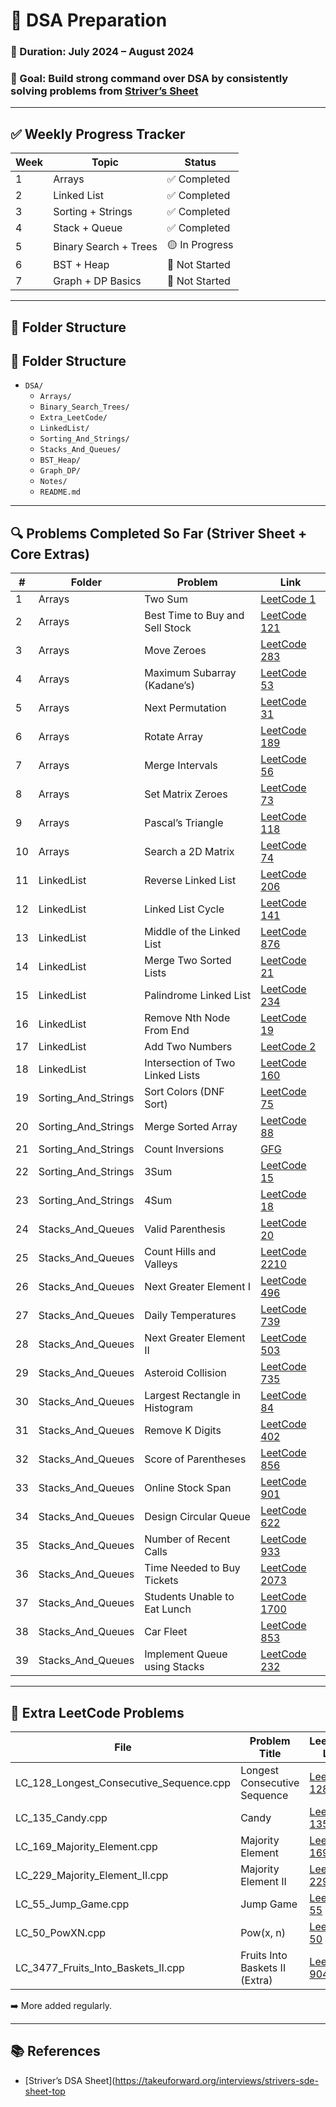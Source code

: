 # 🧠 DSA Preparation

### 📅 Duration: July 2024 – August 2024  
### 🎯 Goal: Build strong command over DSA by consistently solving problems from [Striver’s Sheet](https://takeuforward.org/interviews/strivers-sde-sheet-top-coding-interview-problems/)

---

## ✅ Weekly Progress Tracker

| Week | Topic                     | Status         |
|------|---------------------------|----------------|
| 1    | Arrays                    | ✅ Completed   |
| 2    | Linked List               | ✅ Completed   |
| 3    | Sorting + Strings         | ✅ Completed   |
| 4    | Stack + Queue             | ✅ Completed   |
| 5    | Binary Search + Trees     | 🟡 In Progress |
| 6    | BST + Heap                | 🔲 Not Started |
| 7    | Graph + DP Basics         | 🔲 Not Started |

---

## 📁 Folder Structure

## 📁 Folder Structure

- `DSA/`
  - `Arrays/`
  - `Binary_Search_Trees/`
  - `Extra_LeetCode/`
  - `LinkedList/`
  - `Sorting_And_Strings/`
  - `Stacks_And_Queues/`
  - `BST_Heap/`
  - `Graph_DP/`
  - `Notes/`
  - `README.md`

---

## 🔍 Problems Completed So Far (Striver Sheet + Core Extras)

| #   | Folder               | Problem                              | Link                                                                 |
|-----|----------------------|---------------------------------------|----------------------------------------------------------------------|
| 1   | Arrays               | Two Sum                              | [LeetCode 1](https://leetcode.com/problems/two-sum/)                 |
| 2   | Arrays               | Best Time to Buy and Sell Stock      | [LeetCode 121](https://leetcode.com/problems/best-time-to-buy-and-sell-stock/) |
| 3   | Arrays               | Move Zeroes                          | [LeetCode 283](https://leetcode.com/problems/move-zeroes/)          |
| 4   | Arrays               | Maximum Subarray (Kadane’s)          | [LeetCode 53](https://leetcode.com/problems/maximum-subarray/)      |
| 5   | Arrays               | Next Permutation                     | [LeetCode 31](https://leetcode.com/problems/next-permutation/)      |
| 6   | Arrays               | Rotate Array                         | [LeetCode 189](https://leetcode.com/problems/rotate-array/)         |
| 7   | Arrays               | Merge Intervals                      | [LeetCode 56](https://leetcode.com/problems/merge-intervals/)       |
| 8   | Arrays               | Set Matrix Zeroes                    | [LeetCode 73](https://leetcode.com/problems/set-matrix-zeroes/)     |
| 9   | Arrays               | Pascal’s Triangle                    | [LeetCode 118](https://leetcode.com/problems/pascals-triangle/)     |
| 10  | Arrays               | Search a 2D Matrix                   | [LeetCode 74](https://leetcode.com/problems/search-a-2d-matrix/)    |
| 11  | LinkedList           | Reverse Linked List                  | [LeetCode 206](https://leetcode.com/problems/reverse-linked-list/)  |
| 12  | LinkedList           | Linked List Cycle                    | [LeetCode 141](https://leetcode.com/problems/linked-list-cycle/)    |
| 13  | LinkedList           | Middle of the Linked List            | [LeetCode 876](https://leetcode.com/problems/middle-of-the-linked-list/) |
| 14  | LinkedList           | Merge Two Sorted Lists               | [LeetCode 21](https://leetcode.com/problems/merge-two-sorted-lists/) |
| 15  | LinkedList           | Palindrome Linked List               | [LeetCode 234](https://leetcode.com/problems/palindrome-linked-list/) |
| 16  | LinkedList           | Remove Nth Node From End             | [LeetCode 19](https://leetcode.com/problems/remove-nth-node-from-end-of-list/) |
| 17  | LinkedList           | Add Two Numbers                      | [LeetCode 2](https://leetcode.com/problems/add-two-numbers/)        |
| 18  | LinkedList           | Intersection of Two Linked Lists     | [LeetCode 160](https://leetcode.com/problems/intersection-of-two-linked-lists/) |
| 19  | Sorting_And_Strings  | Sort Colors (DNF Sort)               | [LeetCode 75](https://leetcode.com/problems/sort-colors/)           |
| 20  | Sorting_And_Strings  | Merge Sorted Array                   | [LeetCode 88](https://leetcode.com/problems/merge-sorted-array/)    |
| 21  | Sorting_And_Strings  | Count Inversions                     | [GFG](https://practice.geeksforgeeks.org/problems/inversion-of-array-1587115620/) |
| 22  | Sorting_And_Strings  | 3Sum                                 | [LeetCode 15](https://leetcode.com/problems/3sum/)                  |
| 23  | Sorting_And_Strings  | 4Sum                                 | [LeetCode 18](https://leetcode.com/problems/4sum/)                  |
| 24  | Stacks_And_Queues    | Valid Parenthesis                    | [LeetCode 20](https://leetcode.com/problems/valid-parentheses/)     |
| 25  | Stacks_And_Queues    | Count Hills and Valleys              | [LeetCode 2210](https://leetcode.com/problems/count-hills-and-valleys-in-an-array/) |
| 26  | Stacks_And_Queues    | Next Greater Element I               | [LeetCode 496](https://leetcode.com/problems/next-greater-element-i/) |
| 27  | Stacks_And_Queues    | Daily Temperatures                   | [LeetCode 739](https://leetcode.com/problems/daily-temperatures/)   |
| 28  | Stacks_And_Queues    | Next Greater Element II              | [LeetCode 503](https://leetcode.com/problems/next-greater-element-ii/) |
| 29  | Stacks_And_Queues    | Asteroid Collision                   | [LeetCode 735](https://leetcode.com/problems/asteroid-collision/)   |
| 30  | Stacks_And_Queues    | Largest Rectangle in Histogram       | [LeetCode 84](https://leetcode.com/problems/largest-rectangle-in-histogram/) |
| 31  | Stacks_And_Queues    | Remove K Digits                      | [LeetCode 402](https://leetcode.com/problems/remove-k-digits/)      |
| 32  | Stacks_And_Queues    | Score of Parentheses                 | [LeetCode 856](https://leetcode.com/problems/score-of-parentheses/) |
| 33  | Stacks_And_Queues    | Online Stock Span                    | [LeetCode 901](https://leetcode.com/problems/online-stock-span/)    |
| 34  | Stacks_And_Queues    | Design Circular Queue                | [LeetCode 622](https://leetcode.com/problems/design-circular-queue/)|
| 35  | Stacks_And_Queues    | Number of Recent Calls               | [LeetCode 933](https://leetcode.com/problems/number-of-recent-calls/)|
| 36  | Stacks_And_Queues    | Time Needed to Buy Tickets           | [LeetCode 2073](https://leetcode.com/problems/time-needed-to-buy-tickets/)|
| 37  | Stacks_And_Queues    | Students Unable to Eat Lunch         | [LeetCode 1700](https://leetcode.com/problems/students-unable-to-eat-lunch/)|
| 38  | Stacks_And_Queues    | Car Fleet                            | [LeetCode 853](https://leetcode.com/problems/car-fleet/)            |
| 39  | Stacks_And_Queues    | Implement Queue using Stacks         | [LeetCode 232](https://leetcode.com/problems/implement-queue-using-stacks/) |

---

## 📂 Extra LeetCode Problems

| File                                     | Problem Title                    | LeetCode Link                                                        |
|------------------------------------------|----------------------------------|----------------------------------------------------------------------|
| LC_128_Longest_Consecutive_Sequence.cpp | Longest Consecutive Sequence     | [LeetCode 128](https://leetcode.com/problems/longest-consecutive-sequence)|
| LC_135_Candy.cpp                        | Candy                            | [LeetCode 135](https://leetcode.com/problems/candy)                  |
| LC_169_Majority_Element.cpp             | Majority Element                 | [LeetCode 169](https://leetcode.com/problems/majority-element)       |
| LC_229_Majority_Element_II.cpp          | Majority Element II              | [LeetCode 229](https://leetcode.com/problems/majority-element-ii)    |
| LC_55_Jump_Game.cpp                     | Jump Game                        | [LeetCode 55](https://leetcode.com/problems/jump-game)               |
| LC_50_PowXN.cpp                         | Pow(x, n)                        | [LeetCode 50](https://leetcode.com/problems/powx-n)                  |
| LC_3477_Fruits_Into_Baskets_II.cpp      | Fruits Into Baskets II (Extra)   | [LeetCode 904](https://leetcode.com/problems/fruit-into-baskets/)    |

➡️ More added regularly.

---

## 📚 References

- [Striver’s DSA Sheet](https://takeuforward.org/interviews/strivers-sde-sheet-top
